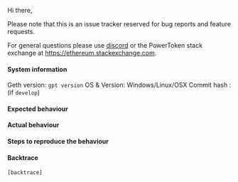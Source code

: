 Hi there,

Please note that this is an issue tracker reserved for bug reports and feature requests.

For general questions please use [discord](https://discord.gg/nthXNEv) or the PowerToken stack exchange at https://ethereum.stackexchange.com.

#### System information

Geth version: `gpt version`
OS & Version: Windows/Linux/OSX
Commit hash : (if `develop`)

#### Expected behaviour


#### Actual behaviour


#### Steps to reproduce the behaviour


#### Backtrace

````
[backtrace]
````
